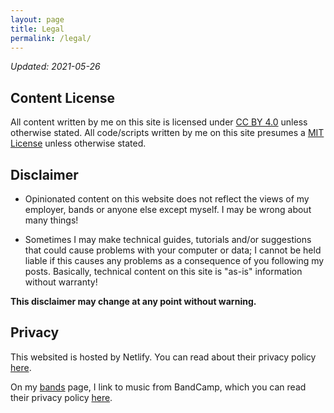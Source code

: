 ```yaml
---
layout: page
title: Legal
permalink: /legal/
---
```

*Updated: 2021-05-26*

## Content License

All content written by me on this site is licensed under [CC BY 4.0](https://creativecommons.org/licenses/by/4.0/?ref=chooser-v1) unless otherwise stated. All code/scripts written by me on this site presumes a [MIT License](https://opensource.org/licenses/MIT) unless otherwise stated.

## Disclaimer

* Opinionated content on this website does not reflect the views of my employer, bands or anyone else except myself. I may be wrong about many things! 

* Sometimes I may make technical guides, tutorials and/or suggestions that could cause problems with your computer or data; I cannot be held liable if this causes any problems as a consequence of you following my posts. Basically, technical content on this site is "as-is" information without warranty! 

**This disclaimer may change at any point without warning.** 

## Privacy

This websited is hosted by Netlify. You can read about their privacy policy [here](https://www.netlify.com/privacy/).

On my [bands](/bands) page, I link to music from BandCamp, which you can read their privacy policy [here](https://bandcamp.com/privacy). 
